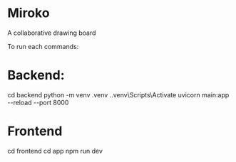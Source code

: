 # Miroko
A collaborative drawing board

To run each commands:
# Backend:
cd backend
python -m venv .venv
.\.venv\Scripts\Activate
uvicorn main:app --reload --port 8000

# Frontend
cd frontend
cd app
npm run dev